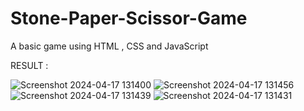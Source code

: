 # Stone-Paper-Scissor-Game
A basic game using HTML , CSS and JavaScript



RESULT :

![Screenshot 2024-04-17 131400](https://github.com/tanujhooda/Stone-Paper-Scissor-Game/assets/96401706/34bfe796-ff41-4393-9b4a-2ff186416ce5)
![Screenshot 2024-04-17 131456](https://github.com/tanujhooda/Stone-Paper-Scissor-Game/assets/96401706/5482ebbc-3198-41c6-8d32-bff18297c422)
![Screenshot 2024-04-17 131439](https://github.com/tanujhooda/Stone-Paper-Scissor-Game/assets/96401706/edbb5797-b3f0-4f1e-8162-5b318847d98e)
![Screenshot 2024-04-17 131431](https://github.com/tanujhooda/Stone-Paper-Scissor-Game/assets/96401706/e7c1516a-58f1-47fe-bc00-ac4f2ef2f0db)
